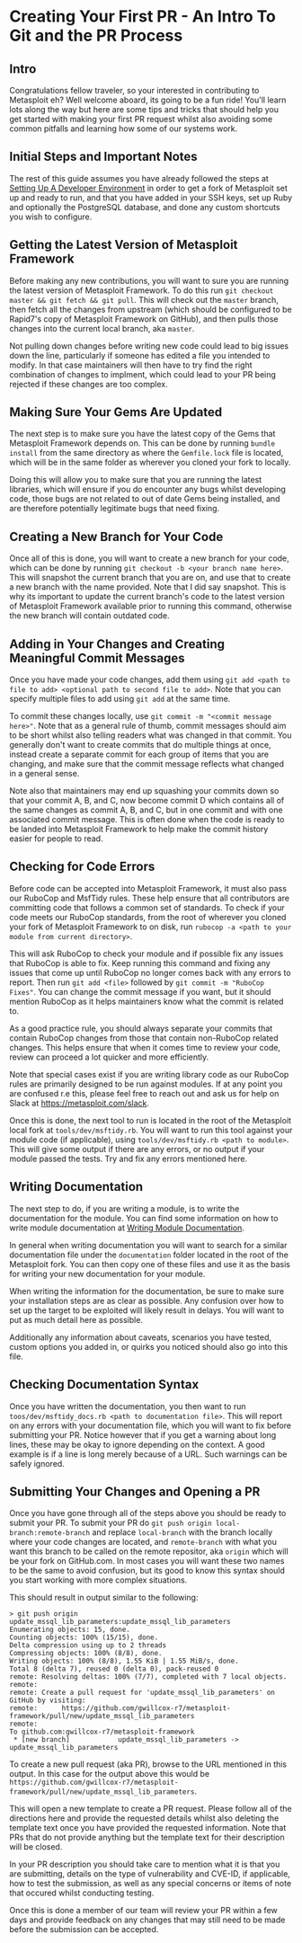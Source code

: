 # Creating Your First PR - An Intro To Git and the PR Process
## Intro
Congratulations fellow traveler, so your interested in contributing to Metasploit eh? Well welcome aboard, its going to be a fun ride!
You'll learn lots along the way but here are some tips and tricks that should help you get started with making your first PR request
whilst also avoiding some common pitfalls and learning how some of our systems work.

## Initial Steps and Important Notes
The rest of this guide assumes you have already followed the steps at [Setting Up A Developer Environment](https://r-7.co/MSF-DEV) in order to get
a fork of Metasploit set up and ready to run, and that you have added in your SSH keys, set up Ruby and optionally the PostgreSQL database, and
done any custom shortcuts you wish to configure.

## Getting the Latest Version of Metasploit Framework
Before making any new contributions, you will want to sure you are running the latest version of Metasploit Framework.
To do this run `git checkout master && git fetch && git pull`. This will check out the `master` branch, then fetch all
the changes from upstream (which should be configured to be Rapid7's copy of Metasploit Framework on GitHub), and then pulls
those changes into the current local branch, aka `master`.

Not pulling down changes before writing new code could lead to big issues down the line, particularly if someone has edited a file
you intended to modify. In that case maintainers will then have to try find the right combination of changes to implment, which could lead
to your PR being rejected if these changes are too complex.

## Making Sure Your Gems Are Updated
The next step is to make sure you have the latest copy of the Gems that Metasploit Framework depends on. This can be done by running `bundle install`
from the same directory as where the `Gemfile.lock` file is located, which will be in the same folder as wherever you cloned your fork to locally.

Doing this will allow you to make sure that you are running the latest libraries, which will ensure if you do encounter any bugs whilst
developing code, those bugs are not related to out of date Gems being installed, and are therefore potentially legitimate bugs that need fixing.

## Creating a New Branch for Your Code
Once all of this is done, you will want to create a new branch for your code, which can be done by running `git checkout -b <your branch name here>`.
This will snapshot the current branch that you are on, and use that to create a new branch with the name provided. Note that I did say snapshot. This is
why its important to update the current branch's code to the latest version of Metasploit Framework available prior to running this command,
otherwise the new branch will contain outdated code.

## Adding in Your Changes and Creating Meaningful Commit Messages
Once you have made your code changes, add them using `git add <path to file to add> <optional path to second file to add>`. Note that you can
specify multiple files to add using `git add` at the same time.

To commit these changes locally, use `git commit -m "<commit message here>"`. Note that as a general rule of thumb, commit messages should aim
to be short whilst also telling readers what was changed in that commit. You generally don't want to create commits that do multiple things at once,
instead create a separate commit for each group of items that you are changing, and make sure that the commit message reflects what changed in a general sense.

Note also that maintainers may end up squashing your commits down so that your commit A, B, and C, now become commit D which
contains all of the same changes as commit A, B, and C, but in one commit and with one associated commit message. This is often
done when the code is ready to be landed into Metasploit Framework to help make the commit history easier for people to read.

## Checking for Code Errors
Before code can be accepted into Metasploit Framework, it must also pass our RuboCop and MsfTidy rules. These help ensure that
all contributors are committing code that follows a common set of standards. To check if your code meets our RuboCop standards, 
from the root of wherever you cloned your fork of Metasploit Framework to on disk, run `rubocop -a <path to your module from current directory>`.

This will ask RuboCop to check your module and if possible fix any issues that RuboCop is able to fix. Keep running this command and fixing any
issues that come up until RuboCop no longer comes back with any errors to report. Then run `git add <file>` followed by `git commit -m "RuboCop Fixes"`.
You can change the commit message if you want, but it should mention RuboCop as it helps maintainers know what the commit is related to.

As a good practice rule, you should always separate your commits that contain RuboCop changes from those that contain non-RuboCop related changes.
This helps ensure that when it comes time to review your code, review can proceed a lot quicker and more efficiently.

Note that special cases exist if you are writing library code as our RuboCop rules are primarily designed to be run against modules.
If at any point you are confused r.e this, please feel free to reach out and ask us for help on Slack at https://metasploit.com/slack.

Once this is done, the next tool to run is located in the root of the Metasploit local fork at `tools/dev/msftidy.rb`. You will want to run this tool
against your module code (if applicable), using `tools/dev/msftidy.rb <path to module>`. This will give some output if there are any errors, or no output
if your module passed the tests. Try and fix any errors mentioned here.

## Writing Documentation
The next step to do, if you are writing a module, is to write the documentation for the module. You can find some information 
on how to write module documentation at [Writing Module Documentation](https://docs.metasploit.com/docs/development/quality/writing-module-documentation.html).

In general when writing documentation you will want to search for a similar documentation file under the `documentation`
folder located in the root of the Metasploit fork. You can then copy one of these files and use it as the basis for writing
your new documentation for your module.

When writing the information for the documentation, be sure to make sure your installation steps are as clear as possible. Any confusion over
how to set up the target to be exploited will likely result in delays. You will want to put as much detail here as possible.

Additionally any information about caveats, scenarios you have tested, custom options you added in, or quirks you noticed
should also go into this file.

## Checking Documentation Syntax
Once you have written the documentation, you then want to run `toos/dev/msftidy_docs.rb <path to documentation file>`. This will report on any
errors with your documentation file, which you will want to fix before submitting your PR. Notice however that if you get a warning about long lines,
these may be okay to ignore depending on the context. A good example is if a line is long merely because of a URL. Such warnings can be
safely ignored.

## Submitting Your Changes and Opening a PR
Once you have gone through all of the steps above you should be ready to submit your PR. To submit your PR do `git push origin local-branch:remote-branch` 
and replace `local-branch` with the branch locally where your code changes are located, and `remote-branch` with what you want this branch to be called on 
the remote repositor, aka `origin` which will be your fork on GitHub.com. In most cases you will want these two names to be the same to avoid confusion, but its good to know this
syntax should you start working with more complex situations.

This should result in output similar to the following:

```
> git push origin update_mssql_lib_parameters:update_mssql_lib_parameters
Enumerating objects: 15, done.
Counting objects: 100% (15/15), done.
Delta compression using up to 2 threads
Compressing objects: 100% (8/8), done.
Writing objects: 100% (8/8), 1.55 KiB | 1.55 MiB/s, done.
Total 8 (delta 7), reused 0 (delta 0), pack-reused 0
remote: Resolving deltas: 100% (7/7), completed with 7 local objects.
remote: 
remote: Create a pull request for 'update_mssql_lib_parameters' on GitHub by visiting:
remote:      https://github.com/gwillcox-r7/metasploit-framework/pull/new/update_mssql_lib_parameters
remote: 
To github.com:gwillcox-r7/metasploit-framework
 * [new branch]            update_mssql_lib_parameters -> update_mssql_lib_parameters
```

To create a new pull request (aka PR), browse to the URL mentioned in this output. In this case for the output above this would
be `https://github.com/gwillcox-r7/metasploit-framework/pull/new/update_mssql_lib_parameters`.

This will open a new template to create a PR request. Please follow all of the directions here and provide the requested details whilst also
deleting the template text once you have provided the requested information. Note that PRs that do not provide anything but the template text for
their description will be closed.

In your PR description you should take care to mention what it is that you are submitting, details on the type of vulnerability and CVE-ID,
if applicable, how to test the submission, as well as any special concerns or items of note that occured whilst conducting testing.

Once this is done a member of our team will review your PR within a few days and provide feedback on any changes that may still need to be made
before the submission can be accepted.

